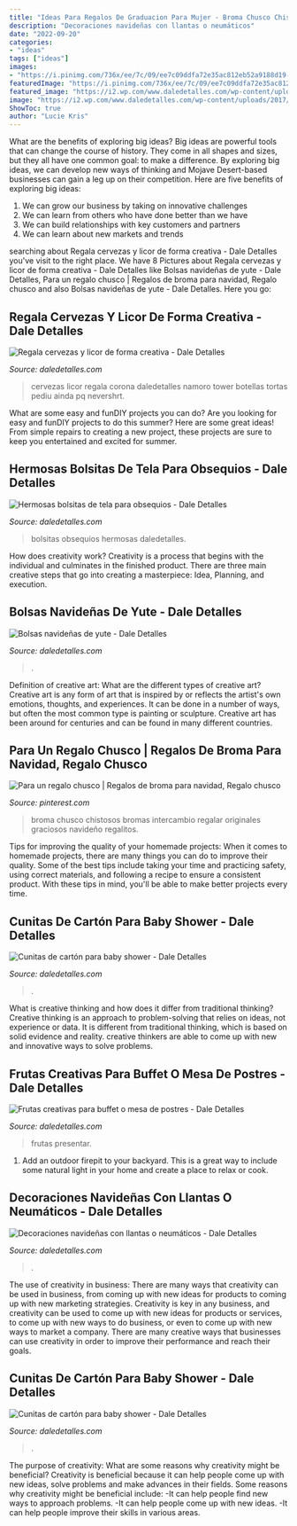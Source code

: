```yaml
---
title: "Ideas Para Regalos De Graduacion Para Mujer - Broma Chusco Chistosos Bromas Intercambio Regalar Originales Graciosos Navideño Regalitos"
description: "Decoraciones navideñas con llantas o neumáticos"
date: "2022-09-20"
categories:
- "ideas"
tags: ["ideas"]
images:
- "https://i.pinimg.com/736x/ee/7c/09/ee7c09ddfa72e35ac812eb52a9188d19--gag-gifts-nat.jpg"
featuredImage: "https://i.pinimg.com/736x/ee/7c/09/ee7c09ddfa72e35ac812eb52a9188d19--gag-gifts-nat.jpg"
featured_image: "https://i2.wp.com/www.daledetalles.com/wp-content/uploads/2016/12/bolsas-de-yute11.jpg"
image: "https://i2.wp.com/www.daledetalles.com/wp-content/uploads/2017/03/cunitas-de-carton-para-baby-shower10.jpg"
ShowToc: true
author: "Lucie Kris"
---
```



What are the benefits of exploring big ideas?
Big ideas are powerful tools that can change the course of history. They come in all shapes and sizes, but they all have one common goal: to make a difference. By exploring big ideas, we can develop new ways of thinking and Mojave Desert-based businesses can gain a leg up on their competition. Here are five benefits of exploring big ideas: 
1. We can grow our business by taking on innovative challenges
2. We can learn from others who have done better than we have
3. We can build relationships with key customers and partners
4. We can learn about new markets and trends

	

		
searching about Regala cervezas y licor de forma creativa - Dale Detalles you've visit to the right place. We have 8 Pictures about Regala cervezas y licor de forma creativa - Dale Detalles like Bolsas navideñas de yute - Dale Detalles, Para un regalo chusco | Regalos de broma para navidad, Regalo chusco and also Bolsas navideñas de yute - Dale Detalles. Here you go:
		
    
## Regala Cervezas Y Licor De Forma Creativa - Dale Detalles

<img loading=lazy src="https://i1.wp.com/www.daledetalles.com/wp-content/uploads/2017/05/regala-cervezas-y-licor-de-forma-creativa10.jpg?resize=564%2C751" onerror="this.onerror=null;this.src='https://tse3.mm.bing.net/th?id=OIP.iH_RD91Wmf0YQURrYAT9JwHaJ3&amp;pid=15.1';" alt="Regala cervezas y licor de forma creativa - Dale Detalles">

_Source: daledetalles.com_

>cervezas licor regala corona daledetalles namoro tower botellas tortas pediu ainda pq nevershrt. 

	

What are some easy and funDIY projects you can do?
Are you looking for easy and funDIY projects to do this summer? Here are some great ideas! From simple repairs to creating a new project, these projects are sure to keep you entertained and excited for summer.

    
## Hermosas Bolsitas De Tela Para Obsequios - Dale Detalles

<img loading=lazy src="https://i1.wp.com/www.daledetalles.com/wp-content/uploads/2017/06/bolsita7.jpeg" onerror="this.onerror=null;this.src='https://tse1.mm.bing.net/th?id=OIP.V5Y_lbQHgbevT568dYUj7AHaFH&amp;pid=15.1';" alt="Hermosas bolsitas de tela para obsequios - Dale Detalles">

_Source: daledetalles.com_

>bolsitas obsequios hermosas daledetalles. 

	

How does creativity work?
Creativity is a process that begins with the individual and culminates in the finished product. There are three main creative steps that go into creating a masterpiece: Idea, Planning, and execution.

    
## Bolsas Navideñas De Yute - Dale Detalles

<img loading=lazy src="https://i2.wp.com/www.daledetalles.com/wp-content/uploads/2016/12/bolsas-de-yute11.jpg" onerror="this.onerror=null;this.src='https://tse4.mm.bing.net/th?id=OIP.MtY4lLsz8KpC5OI4JicSqQHaLI&amp;pid=15.1';" alt="Bolsas navideñas de yute - Dale Detalles">

_Source: daledetalles.com_

>. 

	

Definition of creative art: What are the different types of creative art?
Creative art is any form of art that is inspired by or reflects the artist's own emotions, thoughts, and experiences. It can be done in a number of ways, but often the most common type is painting or sculpture. Creative art has been around for centuries and can be found in many different countries.

    
## Para Un Regalo Chusco | Regalos De Broma Para Navidad, Regalo Chusco

<img loading=lazy src="https://i.pinimg.com/736x/ee/7c/09/ee7c09ddfa72e35ac812eb52a9188d19--gag-gifts-nat.jpg" onerror="this.onerror=null;this.src='https://tse1.mm.bing.net/th?id=OIP.g0KUJQ2HgWAHwtg1pNUeeQHaLH&amp;pid=15.1';" alt="Para un regalo chusco | Regalos de broma para navidad, Regalo chusco">

_Source: pinterest.com_

>broma chusco chistosos bromas intercambio regalar originales graciosos navideño regalitos. 

	

Tips for improving the quality of your homemade projects:
When it comes to homemade projects, there are many things you can do to improve their quality. Some of the best tips include taking your time and practicing safety, using correct materials, and following a recipe to ensure a consistent product. With these tips in mind, you'll be able to make better projects every time.

    
## Cunitas De Cartón Para Baby Shower - Dale Detalles

<img loading=lazy src="https://i2.wp.com/www.daledetalles.com/wp-content/uploads/2017/03/cunitas-de-carton-para-baby-shower10.jpg" onerror="this.onerror=null;this.src='https://tse1.mm.bing.net/th?id=OIP.QQ9EG9ozjAuS4RPQWW9k5wHaGo&amp;pid=15.1';" alt="Cunitas de cartón para baby shower - Dale Detalles">

_Source: daledetalles.com_

>. 

	

What is creative thinking and how does it differ from traditional thinking?
Creative thinking is an approach to problem-solving that relies on ideas, not experience or data. It is different from traditional thinking, which is based on solid evidence and reality. creative thinkers are able to come up with new and innovative ways to solve problems.

    
## Frutas Creativas Para Buffet O Mesa De Postres - Dale Detalles

<img loading=lazy src="https://i2.wp.com/www.daledetalles.com/wp-content/uploads/2016/09/fruta-creativa5.jpg" onerror="this.onerror=null;this.src='https://tse2.mm.bing.net/th?id=OIP.fR7upYVvvMo634Tfpx1q9QHaFp&amp;pid=15.1';" alt="Frutas creativas para buffet o mesa de postres - Dale Detalles">

_Source: daledetalles.com_

>frutas presentar. 

	

1. Add an outdoor firepit to your backyard. This is a great way to include some natural light in your home and create a place to relax or cook. 

    
## Decoraciones Navideñas Con Llantas O Neumáticos - Dale Detalles

<img loading=lazy src="https://i1.wp.com/www.daledetalles.com/wp-content/uploads/2016/12/navidad-con-llantas4.jpg" onerror="this.onerror=null;this.src='https://tse1.mm.bing.net/th?id=OIP.DqKEQigdc8sa0l1DoRoxkAHaJ4&amp;pid=15.1';" alt="Decoraciones navideñas con llantas o neumáticos - Dale Detalles">

_Source: daledetalles.com_

>. 

	

The use of creativity in business: There are many ways that creativity can be used in business, from coming up with new ideas for products to coming up with new marketing strategies.
Creativity is key in any business, and creativity can be used to come up with new ideas for products or services, to come up with new ways to do business, or even to come up with new ways to market a company. There are many creative ways that businesses can use creativity in order to improve their performance and reach their goals.

    
## Cunitas De Cartón Para Baby Shower - Dale Detalles

<img loading=lazy src="https://i1.wp.com/www.daledetalles.com/wp-content/uploads/2017/03/cunitas-de-carton-para-baby-shower16.jpg" onerror="this.onerror=null;this.src='https://tse2.mm.bing.net/th?id=OIP.RIw89xHJfjnAkUxrI-pQqAAAAA&amp;pid=15.1';" alt="Cunitas de cartón para baby shower - Dale Detalles">

_Source: daledetalles.com_

>. 

	

The purpose of creativity: What are some reasons why creativity might be beneficial?
Creativity is beneficial because it can help people come up with new ideas, solve problems and make advances in their fields. Some reasons why creativity might be beneficial include: 
-It can help people find new ways to approach problems. 
-It can help people come up with new ideas. 
-It can help people improve their skills in various areas.


